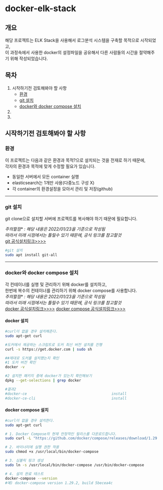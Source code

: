 # docker-elk-stack
## 개요
해당 프로젝트는 ELK Stack을 사용해서 로그분석 시스템을 구축할 목적으로 시작되었고,  
이 과정속에서 사용한 docker의 설정파일을 공유해서 다른 사람들의 시간을 절약해주기 위해 작성되었습니다. 

## 목차
1. 시작하기전 검토해봐야 할 사항
    * [환경](#환경)
    * [git 설치](#git-설치)
    * [docker와 docker compose 설치](#docker와-docker-compose-설치)
3. 
4. 


## 시작하기전 검토해봐야 할 사항

### 환경
이 프로젝트는 다음과 같은 환경과 목적?으로 설치되는 것을 전재로 하기 때문에,   
각자의 환경과 목적에 맞게 수정할 필요가 있습니다.  
* 동일한 서버에서 모든 container 실행
* elasticsearch는 1개만 사용(다중노드 구성 X)
* 각 container의 환경설정을 모아서 관리 및 저장(github)

---------------

### git 설치
git clone으로 설치할 서버에 프로젝트를 복사해야 하기 때문에 필요합니다.

*주의할점\* : 해당 내용은 2022/01/23을 기준으로 작성됨  
따라서 미래 시점에서는 틀릴수 있기 때문에, 공식 링크를 참고할것*  
[git 공식설치링크>>>>](https://git-scm.com/book/ko/v2/%EC%8B%9C%EC%9E%91%ED%95%98%EA%B8%B0-Git-%EC%84%A4%EC%B9%98)
``` Bash
#git 설치
sudo apt install git-all
```

---------------

### docker와 docker compose 설치
각 컨테이너를 실행 및 관리하기 위해 docker를 설치하고,  
한번에 복수의 컨테이너를 관리하기 위해 docker compose를 사용합니다.  
*주의할점\* : 해당 내용은 2022/01/23을 기준으로 작성됨  
따라서 미래 시점에서는 틀릴수 있기 때문에, 공식 링크를 참고할것*  
[docker 공식설치링크>>>>](https://docs.docker.com/engine/install/ubuntu/)
[docker compose 공식설치링크>>>>](https://docs.docker.com/compose/install/)


#### docker 설치
``` Bash
#curl이 없을 경우 설치해준다.
sudo apt-get curl

#도커에서 제공하는 스크립트로 도커 최신 버전 설치를 진행
curl -s https://get.docker.com | sudo sh

##제대로 도커를 설치했는지 확인 
#1 도커 버전 확인
docker -v

#2 설치한 패키지 중에 docker가 있는지 확인해보기
dpkg --get-selections | grep docker

#결과2
#docker-ce                                       install
#docker-ce-cli                                   install
```
#### docker compose 설치
``` Bash
#curl이 없을 경우 설치한다.
sudo apt-get curl

# 1. Docker Compose의 현재 안정적인 릴리스를 다운로드합니다.
sudo curl -L "https://github.com/docker/compose/releases/download/1.29.2/docker-compose-$(uname -s)-$(uname -m)" -o /usr/local/bin/docker-compose

# 2. 바이너리에 실행 권한 적용
sudo chmod +x /usr/local/bin/docker-compose

# 3. 심볼릭 링크 생성
sudo ln -s /usr/local/bin/docker-compose /usr/bin/docker-compose

# 4. 설치 완료 테스트
docker-compose --version
#예) docker-compose version 1.29.2, build 5becea4c

```

